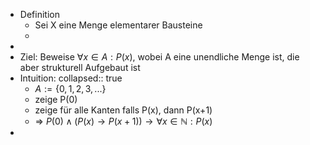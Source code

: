 - Definition
	- Sei X eine Menge elementarer Bausteine
	-
-
- Ziel: Beweise $\forall x\in A:P\left(x\right)$, wobei A eine unendliche Menge ist, die aber strukturell Aufgebaut ist
- Intuition:
  collapsed:: true
	- $A:=\left\lbrace0,1,2,3,...\right\rbrace$
	- zeige P(0)
	- zeige für alle Kanten falls P(x), dann P(x+1)
	- => $P\left(0\right)\land\left(P\left(x\right)\rightarrow P\left(x+1\right)\right)\rightarrow\forall x\in\mathbb{N}:P\left(x\right)$
-